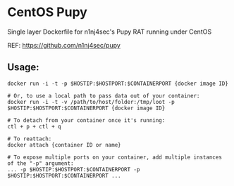 # CentOS Pupy

Single layer Dockerfile for n1nj4sec's Pupy RAT running under CentOS

REF: https://github.com/n1nj4sec/pupy

## Usage:  
```
docker run -i -t -p $HOSTIP:$HOSTPORT:$CONTAINERPORT {docker image ID}

# Or, to use a local path to pass data out of your container:
docker run -i -t -v /path/to/host/folder:/tmp/loot -p $HOSTIP:$HOSTPORT:$CONTAINERPORT {docker image ID}

# To detach from your container once it's running:
ctl + p + ctl + q

# To reattach:
docker attach {container ID or name}

# To expose multiple ports on your container, add multiple instances of the "-p" argument:
... -p $HOSTIP:$HOSTPORT:$CONTAINERPORT -p $HOSTIP:$HOSTPORT:$CONTAINERPORT ...

```
